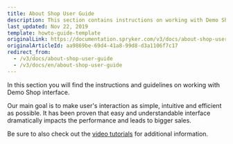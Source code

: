 ```yaml
---
title: About Shop User Guide
description: This section contains instructions on working with Demo Shop interface.
last_updated: Nov 22, 2019
template: howto-guide-template
originalLink: https://documentation.spryker.com/v3/docs/about-shop-user-guide
originalArticleId: aa9869be-69d4-41a8-99d8-d3a1106f7c17
redirect_from:
  - /v3/docs/about-shop-user-guide
  - /v3/docs/en/about-shop-user-guide
---
```



In this section you will find the instructions and guidelines on working with Demo Shop interface.

Our main goal is to make user's interaction as simple, intuitive and efficient as possible. It has been proven that easy and understandable interface dramatically impacts the performance and leads to bigger sales.

Be sure to also check out the [video tutorials](/docs/scos/user/intro-to-spryker/videos-and-webinars/spryker-videos.html) for additional information.

